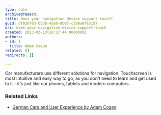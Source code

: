 ```yaml
---
type: rule
archivedreason: 
title: Does your navigation device support touch?
guid: df026703-b53b-4ab0-8b07-c2b0a0f63157
uri: does-your-navigation-device-support-touch
created: 2013-03-13T20:17:44.0000000Z
authors:
- id: 1
  title: Adam Cogan
related: []
redirects: []

---
```


Car manufacturers use different solutions for navigation. Touchscreen is most intuitive and easy way to go, as you don't need to learn and get used to it - it's just like our phones, tablets and modern computers.

<!--endintro-->

### Related Links




* [German Cars and User Experience by Adam Cogan](http&#58;//adamcogan.com/2012/08/13/german-cars-and-user-experience/)

